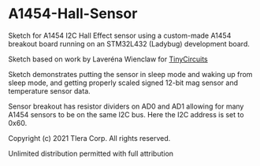 # A1454-Hall-Sensor

Sketch for A1454 I2C Hall Effect sensor using a custom-made A1454 breakout board
running on an STM32L432 (Ladybug) development board.
 
Sketch based on work by Laveréna Wienclaw for [TinyCircuits](https://github.com/TinyCircuits/TinyCircuits-A1454-library)
  
Sketch demonstrates putting the sensor in sleep mode and waking up from sleep mode, and
getting properly scaled signed 12-bit mag sensor and temperature sensor data.
  
Sensor breakout has resistor dividers on AD0 and AD1 allowing for many A1454 sensors
to be on the same I2C bus. Here the I2C address is set to 0x60.
  
Copyright (c) 2021 Tlera Corp.  All rights reserved.
  
Unlimited distribution permitted with full attribution

